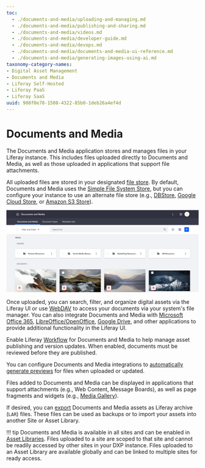 ```yaml
---
toc:
  - ./documents-and-media/uploading-and-managing.md
  - ./documents-and-media/publishing-and-sharing.md
  - ./documents-and-media/videos.md
  - ./documents-and-media/developer-guide.md
  - ./documents-and-media/devops.md
  - ./documents-and-media/documents-and-media-ui-reference.md
  - ./documents-and-media/generating-images-using-ai.md
taxonomy-category-names:
- Digital Asset Management
- Documents and Media
- Liferay Self-Hosted
- Liferay PaaS
- Liferay SaaS
uuid: 908f0e78-1508-4322-85b0-1deb26a4ef4d
---
```


# Documents and Media

The Documents and Media application stores and manages files in your Liferay instance. This includes files uploaded directly to Documents and Media, as well as those uploaded in applications that support file attachments.

All uploaded files are stored in your designated [file store](../system-administration/file-storage.md). By default, Documents and Media uses the [Simple File System Store](../system-administration/file-storage/other-file-store-types/simple-file-system-store.md), but you can configure your instance to use an alternate file store (e.g., [DBStore](../system-administration/file-storage/other-file-store-types/dbstore.md), [Google Cloud Store](../system-administration/file-storage/other-file-store-types/google-cloud-storage.md), or [Amazon S3 Store](../system-administration/file-storage/other-file-store-types/amazon-s3-store.md)).

![Use Documents and Media to store, view, and manage files for a Liferay instance.](./documents-and-media/images/01.png)

Once uploaded, you can search, filter, and organize digital assets via the Liferay UI or use [WebDAV](./documents-and-media/publishing-and-sharing/accessing-documents-with-webdav.md) to access your documents via your system's file manager. You can also integrate Documents and Media with [Microsoft Office 365](./documents-and-media/devops/enabling-document-creation-and-editing-with-microsoft-office-365.md), [LibreOffice/OpenOffice](./documents-and-media/devops/enabling-openoffice-libreoffice-integration.md), [Google Drive](./documents-and-media/devops/google-drive-integration/enabling-links-to-google-drive-documents.md), and other applications to provide additional functionality in the Liferay UI.

Enable Liferay [Workflow](../process-automation/workflow/using-workflows/activating-workflow.md#activating-workflow-for-specific-applications) for Documents and Media to help manage asset publishing and version updates. When enabled, documents must be reviewed before they are published.

You can configure Documents and Media integrations to [automatically generate previews](./documents-and-media/devops/configuring-documents-and-media-previews.md) for files when uploaded or updated.

Files added to Documents and Media can be displayed in applications that support attachments (e.g., Web Content, Message Boards), as well as page fragments and widgets (e.g., [Media Gallery](./documents-and-media/publishing-and-sharing/publishing-documents.md#using-the-media-gallery-widget)).

If desired, you can [export](../site-building/sites/exporting-importing-site-pages-and-content.md) Documents and Media assets as Liferay archive (`LAR`) files. These files can be used as backups or to import your assets into another Site or Asset Library.

!!! tip
    Documents and Media is available in all sites and can be enabled in [Asset Libraries](./asset-libraries.md). Files uploaded to a site are scoped to that site and cannot be readily accessed by other sites in your DXP instance. Files uploaded to an Asset Library are available globally and can be linked to multiple sites for ready access.
